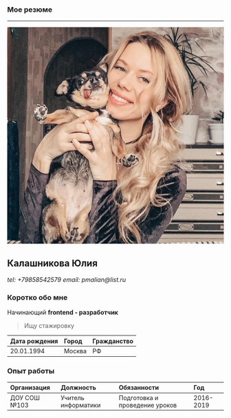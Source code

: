 ### Мое резюме 
***
![my photo](yu.jpg)
## Калашникова Юлия 
_tel: +79858542579_
_email: pmalian@list.ru_
### Коротко обо мне 
Начинающий __frontend - разработчик__

> Ищу стажировку

Дата рождения|Город|Гражданство|
:------|:-------|:-------
20.01.1994|Москва| РФ|

### Опыт работы

Организация|Должность|Обязанности|Год
:----|:----|:----|:---
ДОУ СОШ №103|Учитель информатики|Подготовка и проведение уроков| 2016-2019